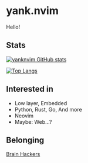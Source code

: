 # yank.nvim
Hello!

## Stats
[![yanknvim GitHub stats](https://github-readme-stats.vercel.app/api?username=yanknvim&theme=dark)](https://github.com/anuraghazra/github-readme-stats)

[![Top Langs](https://github-readme-stats.vercel.app/api/top-langs/?username=yanknvim&theme=dark)](https://github.com/anuraghazra/github-readme-stats)

## Interested in
- Low layer, Embedded
- Python, Rust, Go, And more
- Neovim
- Maybe: Web…?

## Belonging
[Brain Hackers](https://github.com/brain-hackers)

<!--
**yanknvim/yanknvim** is a ✨ _special_ ✨ repository because its `README.md` (this file) appears on your GitHub profile.

Here are some ideas to get you started:

- 🔭 I’m currently working on ...
- 🌱 I’m currently learning ...
- 👯 I’m looking to collaborate on ...
- 🤔 I’m looking for help with ...
- 💬 Ask me about ...
- 📫 How to reach me: ...
- 😄 Pronouns: ...
- ⚡ Fun fact: ...
-->
